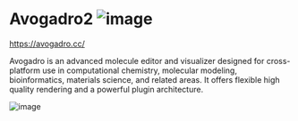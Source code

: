 


# Avogadro2                                                                       ![image](https://github.com/user-attachments/assets/4e1b221b-f245-43a0-8714-96689839639f)

https://avogadro.cc/

Avogadro is an advanced molecule editor and visualizer designed for cross-platform use in computational chemistry, molecular modeling, bioinformatics, materials science, and related areas. It offers flexible high quality rendering and a powerful plugin architecture.

![image](https://github.com/user-attachments/assets/196fbf98-990b-4f56-aed5-ddd807f64311)

